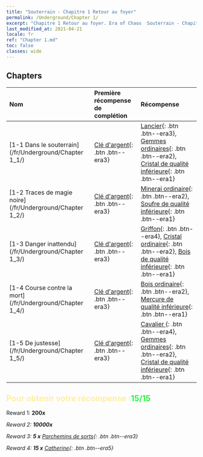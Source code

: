 ```yaml
---
title: "Souterrain - Chapitre 1 Retour au foyer"
permalink: /Underground/Chapter 1/
excerpt: "Chapitre 1 Retour au foyer. Era of Chaos  Souterrain - Chapitre 1. Retour au foyer"
last_modified_at: 2021-04-21
locale: fr
ref: "Chapter 1.md"
toc: false
classes: wide
---
```


## Chapters

  | Nom |  Première récompense de complétion | Récompense |
  |:------------|:------------|:------------| 
  | [1-1 Dans le souterrain](/fr/Underground/Chapter 1_1/) | [Clé d'argent](/fr/Items/con_693/){: .btn .btn--era3} | [Lancier](/fr/Items/unt_190/){: .btn .btn--era3}, [Gemmes ordinaires](/fr/Items/mat_10/){: .btn .btn--era2}, [Cristal de qualité inférieure](/fr/Items/mat_5/){: .btn .btn--era1} |
  | [1-2 Traces de magie noire](/fr/Underground/Chapter 1_2/) | [Clé d'argent](/fr/Items/con_693/){: .btn .btn--era3} | [Minerai ordinaire](/fr/Items/mat_6/){: .btn .btn--era2}, [Soufre de qualité inférieure](/fr/Items/mat_3/){: .btn .btn--era1} |
  | [1-3 Danger inattendu](/fr/Underground/Chapter 1_3/) | [Clé d'argent](/fr/Items/con_693/){: .btn .btn--era3} | [Griffon](/fr/Items/unt_192/){: .btn .btn--era4}, [Cristal ordinaire](/fr/Items/mat_11/){: .btn .btn--era2}, [Bois de qualité inférieure](/fr/Items/mat_1/){: .btn .btn--era1} |
  | [1-4 Course contre la mort](/fr/Underground/Chapter 1_4/) | [Clé d'argent](/fr/Items/con_693/){: .btn .btn--era3} | [Bois ordinaire](/fr/Items/mat_7/){: .btn .btn--era2}, [Mercure de qualité inférieure](/fr/Items/mat_2/){: .btn .btn--era1} |
  | [1-5 De justesse](/fr/Underground/Chapter 1_5/) | [Clé d'argent](/fr/Items/con_693/){: .btn .btn--era3} | [Cavalier ](/fr/Items/unt_195/){: .btn .btn--era4}, [Gemmes ordinaires](/fr/Items/mat_10/){: .btn .btn--era2}, [Cristal de qualité inférieure](/fr/Items/mat_5/){: .btn .btn--era1} |


## <span style="color: #ffeea0">Pour obtenir votre récompense :</span><span style="color: #27f73a">15/15</span>

 Reward 1:  **200x** <i class="fas fa-gem"/>

 Reward 2:  **10000x** <i class="fas fa-coins"/>

 Reward 3: **5 x** [Parchemins de sorts](/fr/Items/con_694/){: .btn .btn--era3}

 Reward 4: **15 x** [Catherine](/fr/Items/her_361/){: .btn .btn--era5}

